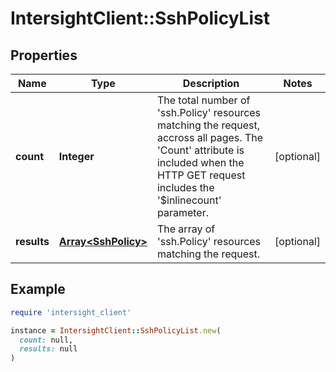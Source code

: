 # IntersightClient::SshPolicyList

## Properties

| Name | Type | Description | Notes |
| ---- | ---- | ----------- | ----- |
| **count** | **Integer** | The total number of &#39;ssh.Policy&#39; resources matching the request, accross all pages. The &#39;Count&#39; attribute is included when the HTTP GET request includes the &#39;$inlinecount&#39; parameter. | [optional] |
| **results** | [**Array&lt;SshPolicy&gt;**](SshPolicy.md) | The array of &#39;ssh.Policy&#39; resources matching the request. | [optional] |

## Example

```ruby
require 'intersight_client'

instance = IntersightClient::SshPolicyList.new(
  count: null,
  results: null
)
```

